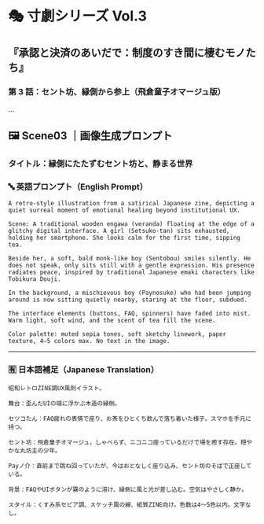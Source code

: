 # 🎭 寸劇シリーズ Vol.3

## 『承認と決済のあいだで：制度のすき間に棲むモノたち』

### 第 3 話：セント坊、縁側から参上（飛倉童子オマージュ版）

...

## 🖼 Scene03 ｜画像生成プロンプト

### タイトル：縁側にたたずむセント坊と、静まる世界

### 🔤 英語プロンプト（English Prompt）

```text
A retro-style illustration from a satirical Japanese zine, depicting a quiet surreal moment of emotional healing beyond institutional UX.

Scene: A traditional wooden engawa (veranda) floating at the edge of a glitchy digital interface. A girl (Setsuko-tan) sits exhausted, holding her smartphone. She looks calm for the first time, sipping tea.

Beside her, a soft, bald monk-like boy (Sentobou) smiles silently. He does not speak, only sits still with a gentle expression. His presence radiates peace, inspired by traditional Japanese emaki characters like Tobikura Douji.

In the background, a mischievous boy (Paynosuke) who had been jumping around is now sitting quietly nearby, staring at the floor, subdued.

The interface elements (buttons, FAQ, spinners) have faded into mist. Warm light, soft wind, and the scent of tea fill the scene.

Color palette: muted sepia tones, soft sketchy linework, paper texture, 4–5 colors max. No text in the image.
```

---

### 🈶 日本語補足（Japanese Translation）

```text
昭和レトロZINE調UX風刺イラスト。

舞台：歪んだUIの端に浮かぶ木造の縁側。

セツコたん：FAQ疲れの表情で座り、お茶をひとくち飲んで落ち着いた様子。スマホを手元に持つ。

セント坊：飛倉童子オマージュ。しゃべらず、ニコニコ座っているだけで場を癒す存在。穏やかな丸坊主の少年。

Payノ介：直前まで跳ね回っていたが、今はおとなしく座り込み、セント坊のそばで正座している。

背景：FAQやUIボタンが霧のように溶け、縁側に風と光が差し込む。空気はやさしく静か。

スタイル：くすみ系セピア調、スケッチ風の線、紙質ZINE向け。色数は4〜5色以内。文字なし。
```
